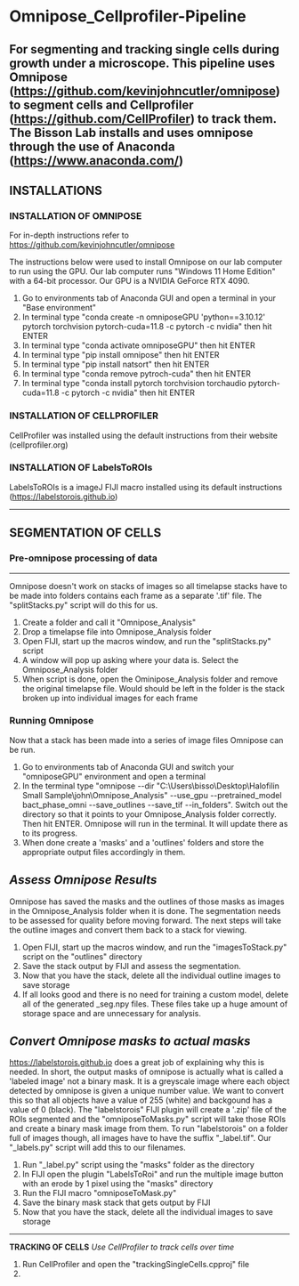 # Omnipose_Cellprofiler-Pipeline

For segmenting and tracking single cells during growth under a microscope. This pipeline uses Omnipose (https://github.com/kevinjohncutler/omnipose) to segment cells and Cellprofiler (https://github.com/CellProfiler) to track them. The Bisson Lab installs and uses omnipose through the use of Anaconda (https://www.anaconda.com/)
---------------------------------------------------------------------------------------------------------------------------------------------------------------------------------------------
## INSTALLATIONS

### INSTALLATION OF OMNIPOSE
For in-depth instructions refer to https://github.com/kevinjohncutler/omnipose

The instructions below were used to install Omnipose on our lab computer to run using the GPU. Our lab computer runs "Windows 11 Home Edition" with a 64-bit processor. Our GPU is a NVIDIA GeForce RTX 4090.

1. Go to environments tab of Anaconda GUI and open a terminal in your "Base environment"
2. In terminal type "conda create -n omniposeGPU 'python==3.10.12' pytorch torchvision pytorch-cuda=11.8 -c pytorch -c nvidia" then hit ENTER
3. In terminal type "conda activate omniposeGPU" then hit ENTER
4. In terminal type "pip install omnipose" then hit ENTER
5. In terminal type "pip install natsort" then hit ENTER
6. In terminal type "conda remove pytroch-cuda" then hit ENTER
7. In terminal type "conda install pytorch torchvision torchaudio pytorch-cuda=11.8 -c pytorch -c nvidia" then hit ENTER

### INSTALLATION OF CELLPROFILER
CellProfiler was installed using the default instructions from their website (cellprofiler.org)

### INSTALLATION OF LabelsToROIs
LabelsToROIs is a imageJ FIJI macro installed using its default instructions (https://labelstorois.github.io)

---------------------------------------------------------------------------------------------------------------------------------------------------------------------------------------------
## SEGMENTATION OF CELLS

### Pre-omnipose processing of data
---------------------------------
Omnipose doesn't work on stacks of images so all timelapse stacks have to be made into folders contains each frame as a separate '.tif' file. The "splitStacks.py" script will do this for us.

1. Create a folder and call it "Omnipose_Analysis"
2. Drop a timelapse file into Omnipose_Analysis folder
3. Open FIJI, start up the macros window, and run the "splitStacks.py" script
4. A window will pop up asking where your data is. Select the Omnipose_Analysis folder
5. When script is done, open the Ominipose_Analysis folder and remove the original timelapse file. Would should be left in the folder is the stack broken up into individual images for each frame

### Running Omnipose
Now that a stack has been made into a series of image files Omnipose can be run.

1. Go to environments tab of Anaconda GUI and switch your "omniposeGPU" environment and open a terminal
2. In the terminal type "omnipose --dir "C:\Users\bisso\Desktop\Halofilin Small Sample\john\Omnipose_Analysis" --use_gpu --pretrained_model bact_phase_omni --save_outlines --save_tif --in_folders". Switch out the directory so that it points to your Omnipose_Analysis folder correctly. Then hit ENTER. Omnipose will run in the terminal. It will update there as to its progress.
3. When done create a 'masks' and a 'outlines' folders and store the appropriate output files accordingly in them.

*Assess Omnipose Results*
-------------------------
Omnipose has saved the masks and the outlines of those masks as images in the Omnipose_Analysis folder when it is done. The segmentation needs to be assessed for quality before moving forward. The next steps will take the outline images and convert them back to a stack for viewing.

1. Open FIJI, start up the macros window, and run the "imagesToStack.py" script on the "outlines" directory
2. Save the stack output by FIJI and assess the segmentation.
3. Now that you have the stack, delete all the individual outline images to save storage
4. If all looks good and there is no need for training a custom model, delete all of the generated _seg.npy files. These files take up a huge amount of storage space and are unnecessary for analysis.

*Convert Omnipose masks to actual masks*
----------------------------------------
https://labelstorois.github.io does a great job of explaining why this is needed. In short, the output masks of omnipose is actually what is called a 'labeled image' not a binary mask. It is a greyscale image where each object detected by omnipose is given a unique number value. We want to convert this so that all objects have a value of 255 (white) and backgound has a value of 0 (black). The "labelstorois" FIJI plugin will create a '.zip' file of the ROIs segmented and the "omniposeToMasks.py" script will take those ROIs and create a binary mask image from them. To run "labelstorois" on a folder full of images though, all images have to have the suffix "_label.tif". Our "_labels.py" script will add this to our filenames.

1. Run "_label.py" script using the "masks" folder as the directory
2. In FIJI open the plugin "LabelsToRoi" and run the multiple image button with an erode by 1 pixel using the "masks" directory
3. Run the FIJI macro "omniposeToMask.py"
4. Save the binary mask stack that gets output by FIJI
5. Now that you have the stack, delete all the individual images to save storage

---------------------------------------------------------------------------------------------------------------------------------------------------------------------------------------------

**TRACKING OF CELLS**
*Use CellProfiler to track cells over time*


1. Run CellProfiler and open the "trackingSingleCells.cpproj" file
2. 
